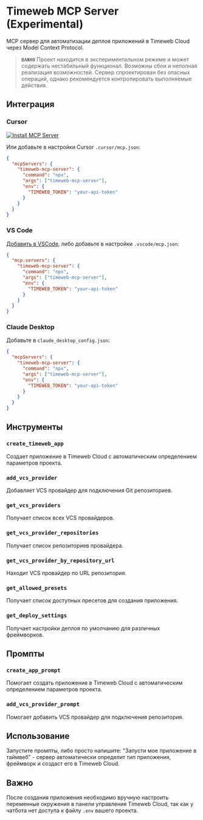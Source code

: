 # Timeweb MCP Server (Experimental)

MCP сервер для автоматизации деплоя приложений в Timeweb Cloud через Model Context Protocol.

> **`ВАЖНО`** Проект находится в экспериментальном режиме и может содержать нестабильный функционал. Возможны сбои и неполная реализация возможностей. Сервер спроектирован без опасных операций, однако рекомендуется контролировать выполняемые действия.

## Интеграция

### Cursor
[![Install MCP Server](https://cursor.com/deeplink/mcp-install-dark.svg)](https://cursor.com/en/install-mcp?name=timeweb-mcp-server&config=eyJjb21tYW5kIjoibnB4IHRpbWV3ZWItbWNwLXNlcnZlciIsImVudiI6eyJUSU1FV0VCX1RPS0VOIjoieW91ci1hcGktdG9rZW4ifX0%3D)

Или добавьте в настройки Cursor `.cursor/mcp.json`:

```json
{
  "mcpServers": {
    "timeweb-mcp-server": {
      "command": "npx",
      "args": ["timeweb-mcp-server"],
      "env": {
        "TIMEWEB_TOKEN": "your-api-token"
      }
    }
  }
}
```

### VS Code

[Добавить в VSCode](vscode:mcp/install?%7B%22timeweb-mcp-server%22%3A%7B%22command%22%3A%22npx%22%2C%22args%22%3A%5B%22timeweb-mcp-server%22%5D%2C%22env%22%3A%7B%22TIMEWEB_TOKEN%22%3A%22your-api-token%22%7D%7D%7D), либо добавьте в настройки `.vscode/mcp.json`:

```json
{
  "mcp.servers": {
    "timeweb-mcp-server": {
      "command": "npx",
      "args": ["timeweb-mcp-server"],
      "env": {
        "TIMEWEB_TOKEN": "your-api-token"
      }
    }
  }
}
```

### Claude Desktop

Добавьте в `claude_desktop_config.json`:

```json
{
  "mcpServers": {
    "timeweb-mcp-server": {
      "command": "npx",
      "args": ["timeweb-mcp-server"],
      "env": {
        "TIMEWEB_TOKEN": "your-api-token"
      }
    }
  }
}
```

## Инструменты

### `create_timeweb_app`

Создает приложение в Timeweb Cloud с автоматическим определением параметров проекта.

### `add_vcs_provider`

Добавляет VCS провайдер для подключения Git репозиториев.

### `get_vcs_providers`

Получает список всех VCS провайдеров.

### `get_vcs_provider_repositories`

Получает список репозиториев провайдера.

### `get_vcs_provider_by_repository_url`

Находит VCS провайдер по URL репозитория.

### `get_allowed_presets`

Получает список доступных пресетов для создания приложения.

### `get_deploy_settings`

Получает настройки деплоя по умолчанию для различных фреймворков.

## Промпты

### `create_app_prompt`

Помогает создать приложение в Timeweb Cloud с автоматическим определением параметров проекта.

### `add_vcs_provider_prompt`

Помогает добавить VCS провайдер для подключения репозитория.

## Использование

Запустите промпты, либо просто напишите: "Запусти мое приложение в таймвеб" - сервер автоматически определит тип приложения, фреймворк и создаст его в Timeweb Cloud.

## Важно

После создания приложения необходимо вручную настроить переменные окружения в панели управления Timeweb Cloud, так как у чатбота нет доступа к файлу `.env` вашего проекта.
